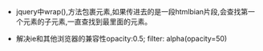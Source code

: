 * jquery中wrap(),方法包裹元素,如果传进去的是一段htmlbian片段,会查找第一个元素的子元素,一直查找到最里面的元素。

* 解决ie和其他浏览器的兼容性opacity:0.5; filter: alpha(opacity=50)
